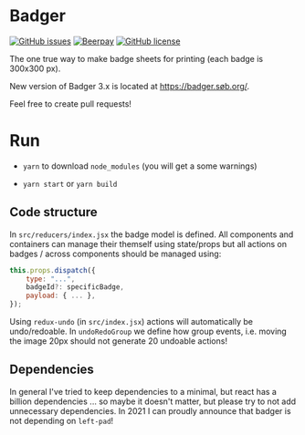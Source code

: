 Badger
======
[![GitHub issues](https://img.shields.io/github/issues/NicolaiSoeborg/badger.svg)](https://github.com/NicolaiSoeborg/badger/issues)
[![Beerpay](https://beerpay.io/NicolaiSoeborg/badger/badge.svg?style=flat)](https://beerpay.io/NicolaiSoeborg/badger)
[![GitHub license](https://img.shields.io/badge/license-MIT-blue.svg)](https://raw.githubusercontent.com/NicolaiSoeborg/badger/master/LICENSE)

The one true way to make badge sheets for printing (each badge is 300x300 px).

New version of Badger 3.x is located at <https://badger.søb.org/>.

Feel free to create pull requests!

# Run

 * `yarn` to download `node_modules` (you will get a some warnings)

 * `yarn start` or `yarn build`

## Code structure

In `src/reducers/index.jsx` the badge model is defined.
All components and containers can manage their themself using state/props but all actions on badges / across components should be managed using:

```js
this.props.dispatch({
    type: "...",
    badgeId?: specificBadge,
    payload: { ... },
});
```

Using `redux-undo` (in `src/index.jsx`) actions will automatically be undo/redoable.
In `undoRedoGroup` we define how group events, i.e. moving the image 20px should not generate 20 undoable actions!

## Dependencies

In general I've tried to keep dependencies to a minimal, but react has a billion dependencies ... so maybe it doesn't matter, but please try to not add unnecessary dependencies. In 2021 I can proudly announce that badger is not depending on `left-pad`!

